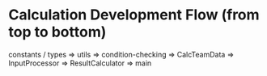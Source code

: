 # Calculation Development Flow (from top to bottom)

constants / types
  => utils => condition-checking
    => CalcTeamData
      => InputProcessor
        => ResultCalculator
          => main